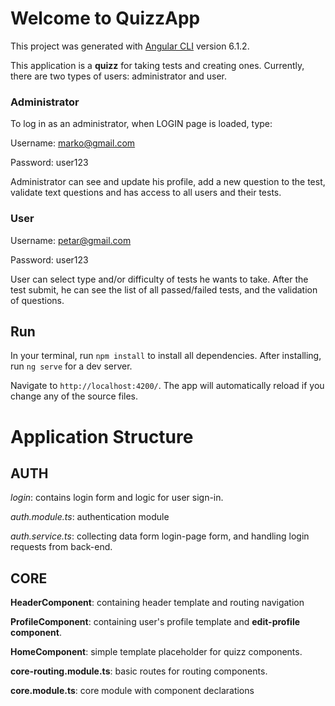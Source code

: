 # **__Welcome to QuizzApp__**

This project was generated with [Angular CLI](https://github.com/angular/angular-cli) version 6.1.2.

This application is a **quizz** for taking tests and creating ones. Currently, there are two types of users: administrator and user.

### **__Administrator__**

To log in as an administrator, when LOGIN page is loaded, type:

Username: marko@gmail.com

Password: user123

Administrator can see and update his profile, add a new question to the test, validate text questions and has access to all users and their tests.

### **__User__**

Username: petar@gmail.com

Password: user123

User can select type and/or difficulty of tests he wants to take. After the test submit, he can see the list of all passed/failed tests, and the validation of questions.

## **__Run__**

In your terminal, run `npm install` to install all dependencies. After installing, run `ng serve` for a dev server. 

Navigate to `http://localhost:4200/`. The app will automatically reload if you change any of the source files.


# **__Application Structure__**

## **__AUTH__**

*login*: contains login form and logic for user sign-in.

*auth.module.ts*: authentication module

*auth.service.ts*: collecting data form login-page form, and handling login requests from back-end.


## **__CORE__**

**HeaderComponent**: containing header template and routing navigation

**ProfileComponent**: containing user's profile template and **edit-profile component**.

**HomeComponent**: simple template placeholder for quizz components.

**core-routing.module.ts**: basic routes for routing components.

**core.module.ts**: core module with component declarations



